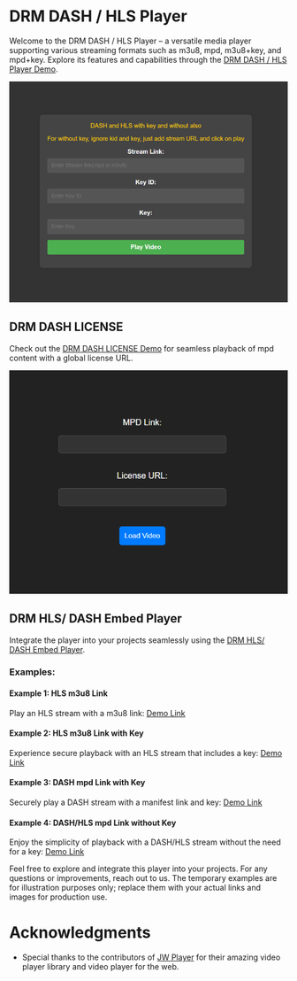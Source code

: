 # DRM DASH / HLS Player



Welcome to the DRM DASH / HLS Player – a versatile media player supporting various streaming formats such as m3u8, mpd, m3u8+key, and mpd+key. Explore its features and capabilities through the [DRM DASH / HLS Player Demo](https://kratosrepo.github.io/drm-player/).

![DRM DASH / HLS Player Screenshot](screenshot.png)

## DRM DASH LICENSE

Check out the [DRM DASH LICENSE Demo](https://kratosrepo.github.io//drm-player/mpdLI) for seamless playback of mpd content with a global license URL.

![DRM DASH LICENSE Screenshot](screenshot2.png)

## DRM HLS/ DASH Embed Player

Integrate the player into your projects seamlessly using the [DRM HLS/ DASH Embed Player](https://kratosrepo.github.io/drm-player/?emmbed-url=).

### Examples:

#### Example 1: HLS m3u8 Link

Play an HLS stream with a m3u8 link:
[Demo Link](https://kratosrepo.github.io/drm-player/?emmbed-url=https://prod-ent-live-gm.jiocinema.com/bpk-tv/Sports18_1_HD_voot_MOB/Fallback/index.m3u8)

#### Example 2: HLS m3u8 Link with Key

Experience secure playback with an HLS stream that includes a key:
[Demo Link](https://kratosrepo.github.io/drm-player/?emmbed-url=https://linearjitp-playback.astro.com.my/hls-mp4-fp/linear/2603/default.m3u8&kid=0cbc4d3b4fbd9af512acb2488bb42910&key=30528c4ef882954e5707cd1001d66121)

#### Example 3: DASH mpd Link with Key

Securely play a DASH stream with a manifest link and key:
[Demo Link](https://kratosrepo.github.io/drm-player/?emmbed-url=https://bpprod5linear.akamaized.net/bpk-tv/irdeto_com_Channel_250/output/manifest.mpd&kid=06341bf3dd635e6ca5c71188d0210373&key=1f69fd2356c8be897af33bdbbdd9c093)

#### Example 4: DASH/HLS mpd Link without Key

Enjoy the simplicity of playback with a DASH/HLS stream without the need for a key:
[Demo Link](https://kratosrepo.github.io/drm-player/?emmbed-url=https://cdn.bitmovin.com/content/assets/art-of-motion-dash-hls-progressive/mpds/f08e80da-bf1d-4e3d-8899-f0f6155f6efa.mpd)

Feel free to explore and integrate this player into your projects. For any questions or improvements, reach out to us. The temporary examples are for illustration purposes only; replace them with your actual links and images for production use.


# Acknowledgments
- Special thanks to the contributors of [JW Player](https://github.com/jwplayer/jwplayer) for their amazing video player library and video player for the web.

